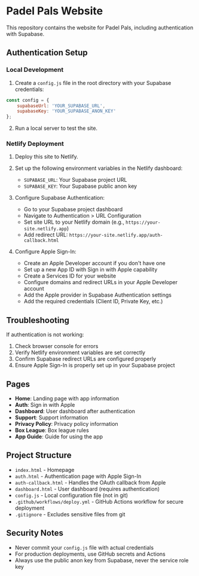 # Padel Pals Website

This repository contains the website for Padel Pals, including authentication with Supabase.

## Authentication Setup

### Local Development

1. Create a `config.js` file in the root directory with your Supabase credentials:
```javascript
const config = {
    supabaseUrl: 'YOUR_SUPABASE_URL',
    supabaseKey: 'YOUR_SUPABASE_ANON_KEY'
};
```

2. Run a local server to test the site.

### Netlify Deployment

1. Deploy this site to Netlify.

2. Set up the following environment variables in the Netlify dashboard:
   - `SUPABASE_URL`: Your Supabase project URL
   - `SUPABASE_KEY`: Your Supabase public anon key

3. Configure Supabase Authentication:
   - Go to your Supabase project dashboard
   - Navigate to Authentication > URL Configuration
   - Set site URL to your Netlify domain (e.g., `https://your-site.netlify.app`)
   - Add redirect URL: `https://your-site.netlify.app/auth-callback.html`

4. Configure Apple Sign-In:
   - Create an Apple Developer account if you don't have one
   - Set up a new App ID with Sign in with Apple capability
   - Create a Services ID for your website
   - Configure domains and redirect URLs in your Apple Developer account
   - Add the Apple provider in Supabase Authentication settings
   - Add the required credentials (Client ID, Private Key, etc.)

## Troubleshooting

If authentication is not working:

1. Check browser console for errors
2. Verify Netlify environment variables are set correctly
3. Confirm Supabase redirect URLs are configured properly
4. Ensure Apple Sign-In is properly set up in your Supabase project

## Pages

- **Home**: Landing page with app information
- **Auth**: Sign in with Apple 
- **Dashboard**: User dashboard after authentication
- **Support**: Support information
- **Privacy Policy**: Privacy policy information
- **Box League**: Box league rules
- **App Guide**: Guide for using the app

## Project Structure

- `index.html` - Homepage
- `auth.html` - Authentication page with Apple Sign-In
- `auth-callback.html` - Handles the OAuth callback from Apple
- `dashboard.html` - User dashboard (requires authentication)
- `config.js` - Local configuration file (not in git)
- `.github/workflows/deploy.yml` - GitHub Actions workflow for secure deployment
- `.gitignore` - Excludes sensitive files from git

## Security Notes

- Never commit your `config.js` file with actual credentials
- For production deployments, use GitHub secrets and Actions
- Always use the public anon key from Supabase, never the service role key